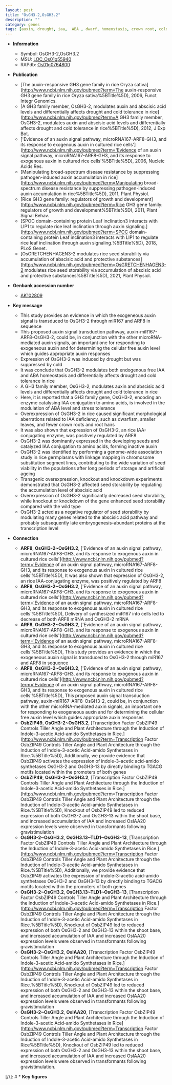 ```yaml
---
layout: post
title: "OsGH3-2,OsGH3.2"
description: ""
category: genes
tags: [auxin, drought, iaa,  ABA , dwarf, homeostasis, crown root, cold tolerance, root, crown, root hair, seed, abscisic acid, IAA]
---
```


* **Information**  
    + Symbol: OsGH3-2,OsGH3.2  
    + MSU: [LOC_Os01g55940](http://rice.uga.edu/cgi-bin/ORF_infopage.cgi?orf=LOC_Os01g55940)  
    + RAPdb: [Os01g0764800](http://rapdb.dna.affrc.go.jp/viewer/gbrowse_details/irgsp1?name=Os01g0764800)  

* **Publication**  
    + [The auxin-responsive GH3 gene family in rice Oryza sativa](http://www.ncbi.nlm.nih.gov/pubmed?term=The auxin-responsive GH3 gene family in rice Oryza sativa%5BTitle%5D), 2006, Funct Integr Genomics.
    + [A GH3 family member, OsGH3-2, modulates auxin and abscisic acid levels and differentially affects drought and cold tolerance in rice](http://www.ncbi.nlm.nih.gov/pubmed?term=A GH3 family member, OsGH3-2, modulates auxin and abscisic acid levels and differentially affects drought and cold tolerance in rice%5BTitle%5D), 2012, J Exp Bot.
    + ['Evidence of an auxin signal pathway, microRNA167-ARF8-GH3, and its response to exogenous auxin in cultured rice cells'](http://www.ncbi.nlm.nih.gov/pubmed?term='Evidence of an auxin signal pathway, microRNA167-ARF8-GH3, and its response to exogenous auxin in cultured rice cells'%5BTitle%5D), 2006, Nucleic Acids Res.
    + [Manipulating broad-spectrum disease resistance by suppressing pathogen-induced auxin accumulation in rice](http://www.ncbi.nlm.nih.gov/pubmed?term=Manipulating broad-spectrum disease resistance by suppressing pathogen-induced auxin accumulation in rice%5BTitle%5D), 2011, Plant Physiol.
    + [Rice GH3 gene family: regulators of growth and development](http://www.ncbi.nlm.nih.gov/pubmed?term=Rice GH3 gene family: regulators of growth and development%5BTitle%5D), 2011, Plant Signal Behav.
    + [SPOC domain-containing protein Leaf inclination3 interacts with LIP1 to regulate rice leaf inclination through auxin signaling.](http://www.ncbi.nlm.nih.gov/pubmed?term=SPOC domain-containing protein Leaf inclination3 interacts with LIP1 to regulate rice leaf inclination through auxin signaling.%5BTitle%5D), 2018, PLoS Genet.
    + [OsGRETCHENHAGEN3-2 modulates rice seed storability via accumulation of abscisic acid and protective substances](http://www.ncbi.nlm.nih.gov/pubmed?term=OsGRETCHENHAGEN3-2 modulates rice seed storability via accumulation of abscisic acid and protective substances%5BTitle%5D), 2021, Plant Physiol.

* **Genbank accession number**  
    + [AK102809](http://www.ncbi.nlm.nih.gov/nuccore/AK102809)

* **Key message**  
    + This study provides an evidence in which the exogeneous auxin signal is transduced to OsGH3-2 through miR167 and ARF8 in sequence
    + This proposed auxin signal transduction pathway, auxin-miR167-ARF8-OsGH3-2, could be, in conjunction with the other microRNA-mediated auxin signals, an important one for responding to exogeneous auxin and for determining the cellular free auxin level which guides appropriate auxin responses
    + Expression of OsGH3-2 was induced by drought but was suppressed by cold
    + It was conclude that OsGH3-2 modulates both endogenous free IAA and ABA homeostasis and differentially affects drought and cold tolerance in rice
    + A GH3 family member, OsGH3-2, modulates auxin and abscisic acid levels and differentially affects drought and cold tolerance in rice
    + Here, it is reported that a GH3 family gene, OsGH3-2, encoding an enzyme catalysing IAA conjugation to amino acids, is involved in the modulation of ABA level and stress tolerance
    + Overexpression of OsGH3-2 in rice caused significant morphological aberrations related to IAA deficiency, such as dwarfism, smaller leaves, and fewer crown roots and root hairs
    + It was also shown that expression of OsGH3-2, an rice IAA-conjugating enzyme, was positively regulated by ARF8
    + OsGH3-2 was dominantly expressed in the developing seeds and catalyzed IAA conjugation to amino acids, forming inactive auxin
    + OsGH3-2 was identified by performing a genome-wide association study in rice germplasms with linkage mapping in chromosome substitution segment lines, contributing to the wide variation of seed viability in the populations after long periods of storage and artificial ageing
    + Transgenic overexpression, knockout and knockdown experiments demonstrated that OsGH3-2 affected seed storability by regulating the accumulation level of abscisic acid
    + Overexpression of OsGH3-2 significantly decreased seed storability, while knockout or knockdown of the gene enhanced seed storability compared with the wild type
    + OsGH3-2 acted as a negative regulator of seed storability by modulating many genes related to the abscisic acid pathway and probably subsequently late embryogenesis-abundant proteins at the transcription level

* **Connection**  
    + __ARF8__, __OsGH3-2~OsGH3.2__, ['Evidence of an auxin signal pathway, microRNA167-ARF8-GH3, and its response to exogenous auxin in cultured rice cells'](http://www.ncbi.nlm.nih.gov/pubmed?term='Evidence of an auxin signal pathway, microRNA167-ARF8-GH3, and its response to exogenous auxin in cultured rice cells'%5BTitle%5D), It was also shown that expression of OsGH3-2, an rice IAA-conjugating enzyme, was positively regulated by ARF8
    + __ARF8__, __OsGH3-2~OsGH3.2__, ['Evidence of an auxin signal pathway, microRNA167-ARF8-GH3, and its response to exogenous auxin in cultured rice cells'](http://www.ncbi.nlm.nih.gov/pubmed?term='Evidence of an auxin signal pathway, microRNA167-ARF8-GH3, and its response to exogenous auxin in cultured rice cells'%5BTitle%5D), Delivery of synthesized miR167 into cells led to decrease of both ARF8 mRNA and OsGH3-2 mRNA
    + __ARF8__, __OsGH3-2~OsGH3.2__, ['Evidence of an auxin signal pathway, microRNA167-ARF8-GH3, and its response to exogenous auxin in cultured rice cells'](http://www.ncbi.nlm.nih.gov/pubmed?term='Evidence of an auxin signal pathway, microRNA167-ARF8-GH3, and its response to exogenous auxin in cultured rice cells'%5BTitle%5D), This study provides an evidence in which the exogeneous auxin signal is transduced to OsGH3-2 through miR167 and ARF8 in sequence
    + __ARF8__, __OsGH3-2~OsGH3.2__, ['Evidence of an auxin signal pathway, microRNA167-ARF8-GH3, and its response to exogenous auxin in cultured rice cells'](http://www.ncbi.nlm.nih.gov/pubmed?term='Evidence of an auxin signal pathway, microRNA167-ARF8-GH3, and its response to exogenous auxin in cultured rice cells'%5BTitle%5D), This proposed auxin signal transduction pathway, auxin-miR167-ARF8-OsGH3-2, could be, in conjunction with the other microRNA-mediated auxin signals, an important one for responding to exogeneous auxin and for determining the cellular free auxin level which guides appropriate auxin responses
    + __OsbZIP49__, __OsGH3-2~OsGH3.2__, [Transcription Factor OsbZIP49 Controls Tiller Angle and Plant Architecture through the Induction of Indole-3-acetic Acid-amido Synthetases in Rice.](http://www.ncbi.nlm.nih.gov/pubmed?term=Transcription Factor OsbZIP49 Controls Tiller Angle and Plant Architecture through the Induction of Indole-3-acetic Acid-amido Synthetases in Rice.%5BTitle%5D),  Additionally, we provide evidence that OsbZIP49 activates the expression of indole-3-acetic acid-amido synthetases OsGH3-2 and OsGH3-13 by directly binding to TGACG motifs located within the promoters of both genes
    + __OsbZIP49__, __OsGH3-2~OsGH3.2__, [Transcription Factor OsbZIP49 Controls Tiller Angle and Plant Architecture through the Induction of Indole-3-acetic Acid-amido Synthetases in Rice.](http://www.ncbi.nlm.nih.gov/pubmed?term=Transcription Factor OsbZIP49 Controls Tiller Angle and Plant Architecture through the Induction of Indole-3-acetic Acid-amido Synthetases in Rice.%5BTitle%5D),  Knockout of OsbZIP49 led to reduced expression of both OsGH3-2 and OsGH3-13 within the shoot base, and increased accumulation of IAA and increased OsIAA20 expression levels were observed in transformants following gravistimulation
    + __OsGH3-2~OsGH3.2__, __OsGH3.13~TLD1~OsGH3-13__, [Transcription Factor OsbZIP49 Controls Tiller Angle and Plant Architecture through the Induction of Indole-3-acetic Acid-amido Synthetases in Rice.](http://www.ncbi.nlm.nih.gov/pubmed?term=Transcription Factor OsbZIP49 Controls Tiller Angle and Plant Architecture through the Induction of Indole-3-acetic Acid-amido Synthetases in Rice.%5BTitle%5D),  Additionally, we provide evidence that OsbZIP49 activates the expression of indole-3-acetic acid-amido synthetases OsGH3-2 and OsGH3-13 by directly binding to TGACG motifs located within the promoters of both genes
    + __OsGH3-2~OsGH3.2__, __OsGH3.13~TLD1~OsGH3-13__, [Transcription Factor OsbZIP49 Controls Tiller Angle and Plant Architecture through the Induction of Indole-3-acetic Acid-amido Synthetases in Rice.](http://www.ncbi.nlm.nih.gov/pubmed?term=Transcription Factor OsbZIP49 Controls Tiller Angle and Plant Architecture through the Induction of Indole-3-acetic Acid-amido Synthetases in Rice.%5BTitle%5D),  Knockout of OsbZIP49 led to reduced expression of both OsGH3-2 and OsGH3-13 within the shoot base, and increased accumulation of IAA and increased OsIAA20 expression levels were observed in transformants following gravistimulation
    + __OsGH3-2~OsGH3.2__, __OsIAA20__, [Transcription Factor OsbZIP49 Controls Tiller Angle and Plant Architecture through the Induction of Indole-3-acetic Acid-amido Synthetases in Rice.](http://www.ncbi.nlm.nih.gov/pubmed?term=Transcription Factor OsbZIP49 Controls Tiller Angle and Plant Architecture through the Induction of Indole-3-acetic Acid-amido Synthetases in Rice.%5BTitle%5D),  Knockout of OsbZIP49 led to reduced expression of both OsGH3-2 and OsGH3-13 within the shoot base, and increased accumulation of IAA and increased OsIAA20 expression levels were observed in transformants following gravistimulation
    + __OsGH3-2~OsGH3.2__, __OsIAA20__, [Transcription Factor OsbZIP49 Controls Tiller Angle and Plant Architecture through the Induction of Indole-3-acetic Acid-amido Synthetases in Rice](http://www.ncbi.nlm.nih.gov/pubmed?term=Transcription Factor OsbZIP49 Controls Tiller Angle and Plant Architecture through the Induction of Indole-3-acetic Acid-amido Synthetases in Rice%5BTitle%5D), Knockout of OsbZIP49 led to reduced expression of both OsGH3-2 and OsGH3-13 within the shoot base, and increased accumulation of IAA and increased OsIAA20 expression levels were observed in transformants following gravistimulation.

[//]: # * **Key figures**  


